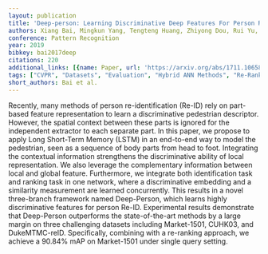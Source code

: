 ```yaml
---
layout: publication
title: 'Deep-person: Learning Discriminative Deep Features For Person Re-identification'
authors: Xiang Bai, Mingkun Yang, Tengteng Huang, Zhiyong Dou, Rui Yu, Yongchao Xu
conference: Pattern Recognition
year: 2019
bibkey: bai2017deep
citations: 220
additional_links: [{name: Paper, url: 'https://arxiv.org/abs/1711.10658'}]
tags: ["CVPR", "Datasets", "Evaluation", "Hybrid ANN Methods", "Re-Ranking", "Tools & Libraries"]
short_authors: Bai et al.
---
```

Recently, many methods of person re-identification (Re-ID) rely on part-based
feature representation to learn a discriminative pedestrian descriptor.
However, the spatial context between these parts is ignored for the independent
extractor to each separate part. In this paper, we propose to apply Long
Short-Term Memory (LSTM) in an end-to-end way to model the pedestrian, seen as
a sequence of body parts from head to foot. Integrating the contextual
information strengthens the discriminative ability of local representation. We
also leverage the complementary information between local and global feature.
Furthermore, we integrate both identification task and ranking task in one
network, where a discriminative embedding and a similarity measurement are
learned concurrently. This results in a novel three-branch framework named
Deep-Person, which learns highly discriminative features for person Re-ID.
Experimental results demonstrate that Deep-Person outperforms the
state-of-the-art methods by a large margin on three challenging datasets
including Market-1501, CUHK03, and DukeMTMC-reID. Specifically, combining with
a re-ranking approach, we achieve a 90.84% mAP on Market-1501 under single
query setting.